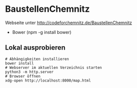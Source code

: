 BaustellenChemnitz
==================

Webseite unter http://codeforchemnitz.de/BaustellenChemnitz

* Bower (npm -g install bower)

Lokal ausprobieren
-----------

	# Abhängigkeiten installieren
	bower install
	# Webserver im aktuellen Verzeichnis starten
	python3 -m http.server
	# Browser öffnen
	xdg-open http://localhost:8000/map.html
